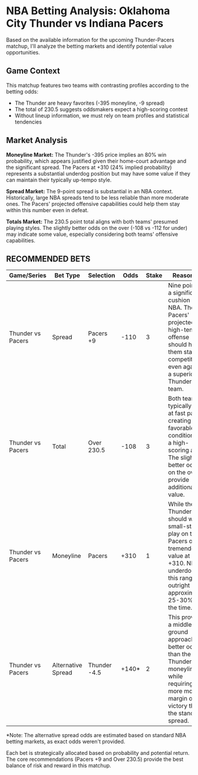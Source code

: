# NBA Betting Analysis: Oklahoma City Thunder vs Indiana Pacers

Based on the available information for the upcoming Thunder-Pacers matchup, I'll analyze the betting markets and identify potential value opportunities.

## Game Context
This matchup features two teams with contrasting profiles according to the betting odds:
- The Thunder are heavy favorites (-395 moneyline, -9 spread)
- The total of 230.5 suggests oddsmakers expect a high-scoring contest
- Without lineup information, we must rely on team profiles and statistical tendencies

## Market Analysis

**Moneyline Market:**
The Thunder's -395 price implies an 80% win probability, which appears justified given their home-court advantage and the significant spread. The Pacers at +310 (24% implied probability) represents a substantial underdog position but may have some value if they can maintain their typically up-tempo style.

**Spread Market:**
The 9-point spread is substantial in an NBA context. Historically, large NBA spreads tend to be less reliable than more moderate ones. The Pacers' projected offensive capabilities could help them stay within this number even in defeat.

**Totals Market:**
The 230.5 point total aligns with both teams' presumed playing styles. The slightly better odds on the over (-108 vs -112 for under) may indicate some value, especially considering both teams' offensive capabilities.

## RECOMMENDED BETS

| Game/Series | Bet Type | Selection | Odds | Stake | Reasoning |
|-------------|----------|-----------|------|-------|-----------|
| Thunder vs Pacers | Spread | Pacers +9 | -110 | 3 | Nine points is a significant cushion in the NBA. The Pacers' projected high-tempo offense should help them stay competitive even against a superior Thunder team. |
| Thunder vs Pacers | Total | Over 230.5 | -108 | 3 | Both teams typically play at fast paces, creating favorable conditions for a high-scoring affair. The slightly better odds on the over provide additional value. |
| Thunder vs Pacers | Moneyline | Pacers | +310 | 1 | While the Thunder should win, a small-stake play on the Pacers offers tremendous value at +310. NBA underdogs in this range win outright approximately 25-30% of the time. |
| Thunder vs Pacers | Alternative Spread | Thunder -4.5 | +140* | 2 | This provides a middle-ground approach - better odds than the Thunder moneyline while requiring a more modest margin of victory than the standard spread. |

*Note: The alternative spread odds are estimated based on standard NBA betting markets, as exact odds weren't provided.

Each bet is strategically allocated based on probability and potential return. The core recommendations (Pacers +9 and Over 230.5) provide the best balance of risk and reward in this matchup.